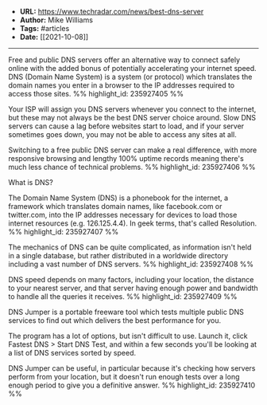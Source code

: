 - **URL:** https://www.techradar.com/news/best-dns-server
- **Author:** Mike Williams
- **Tags:** #articles
- **Date:** [[2021-10-08]]
---

Free and public DNS servers offer an alternative way to connect safely online with the added bonus of potentially accelerating your internet speed. DNS (Domain Name System) is a system (or protocol) which translates the domain names you enter in a browser to the IP addresses required to access those sites. %% highlight_id: 235927405 %%


Your ISP will assign you DNS servers whenever you connect to the internet, but these may not always be the best DNS server choice around. Slow DNS servers can cause a lag before websites start to load, and if your server sometimes goes down, you may not be able to access any sites at all.

Switching to a free public DNS server can make a real difference, with more responsive browsing and lengthy 100% uptime records meaning there's much less chance of technical problems. %% highlight_id: 235927406 %%


What is DNS?

The Domain Name System (DNS) is a phonebook for the internet, a framework which translates domain names, like facebook.com or twitter.com, into the IP addresses necessary for devices to load those internet resources (e.g. 126.125.4.4). In geek terms, that's called Resolution. %% highlight_id: 235927407 %%


The mechanics of DNS can be quite complicated, as information isn't held in a single database, but rather distributed in a worldwide directory including a vast number of DNS servers. %% highlight_id: 235927408 %%


DNS speed depends on many factors, including your location, the distance to your nearest server, and that server having enough power and bandwidth to handle all the queries it receives. %% highlight_id: 235927409 %%


DNS Jumper is a portable freeware tool which tests multiple public DNS services to find out which delivers the best performance for you.

The program has a lot of options, but isn't difficult to use. Launch it, click Fastest DNS > Start DNS Test, and within a few seconds you'll be looking at a list of DNS services sorted by speed.

DNS Jumper can be useful, in particular because it's checking how servers perform from your location, but it doesn't run enough tests over a long enough period to give you a definitive answer. %% highlight_id: 235927410 %%

